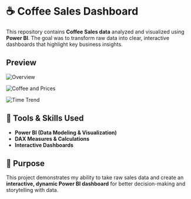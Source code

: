 # ☕ Coffee Sales Dashboard
This repository contains **Coffee Sales data** analyzed and visualized using **Power BI**. The goal was to transform raw data into clear, interactive dashboards that highlight key business insights.  

## Preview
![Overview](https://scontent.fmnl4-3.fna.fbcdn.net/v/t1.15752-9/564920051_1304949444706850_8507271780634916622_n.png?_nc_cat=110&ccb=1-7&_nc_sid=9f807c&_nc_eui2=AeHQt39ypOOFJa8Q9Eeod8PeK3hcAoWxfxwreFwChbF_HAXSbTn94m4aDbSKz-m61xwV6S8ZiFJYWj8tnHD0Ht6I&_nc_ohc=_USN2esHu1EQ7kNvwG2-ePu&_nc_oc=AdkEni9tFnImWqpIrT0Wxs_CJe9pDmS37ADQrotoup1GOtETBBQ5QxkHajyZR3bFuH1B7BjGE83gIUtQfZNTwTIB&_nc_zt=23&_nc_ht=scontent.fmnl4-3.fna&oh=03_Q7cD3gGY9wBCSu_olxrhb7pUW0KRilQxJtGdbLAGgUMmEqmLiw&oe=691C7022)

![Coffee and Prices](https://scontent.fmnl4-2.fna.fbcdn.net/v/t1.15752-9/565686396_804890078921331_562343560259911169_n.png?_nc_cat=101&ccb=1-7&_nc_sid=9f807c&_nc_eui2=AeEg4ttBVvYHMuhNX9X1iQ7vHcEtpoPpcNwdwS2mg-lw3Adibo2IEn-vvx90_uINoJ6mL6PvlPFahJ9VkuhqcDt2&_nc_ohc=3YOFLFUx52IQ7kNvwEygAGR&_nc_oc=AdmhSUuPD3m3XlOSTOK-5oTneTZ3VrG0MuwQ08XagLSAV03-pwkY_3tb7DFD5sLfVKS0TqutNzpCJgEEuLLObew6&_nc_zt=23&_nc_ht=scontent.fmnl4-2.fna&oh=03_Q7cD3gHVtp-3-PU6NQ7pfCz0rj3klEY_kCLyqm1kweZT5QrVXQ&oe=691C511B)

![Time Trend](https://scontent.fmnl4-7.fna.fbcdn.net/v/t1.15752-9/565956970_1318331786752199_2162040125334066074_n.png?_nc_cat=111&ccb=1-7&_nc_sid=9f807c&_nc_eui2=AeEQVLk4qzZeOGJh3CzWZOogCTfCRvKV2oAJN8JG8pXagNGvPnvdkH7nhqja5pqcEUrIXmmWxinuOtwe31HNND3C&_nc_ohc=aM4FvvTyc0IQ7kNvwEU7Kc2&_nc_oc=AdmTHYxAYkDGyCr5zjRSRIVB_xdW37ogYOIMDHuTyaxTteazzd_7Q-u8rFfA4L4uYLeigwXxjiy6UwPVSZidOiov&_nc_zt=23&_nc_ht=scontent.fmnl4-7.fna&oh=03_Q7cD3gFu9oUJK5BFu-kZmkiAEub8gQg7MVT_CyTyOMXP3DxLhw&oe=691C3EF8)

## 🔧 Tools & Skills Used
- **Power BI (Data Modeling & Visualization)**
- **DAX Measures & Calculations**
- **Interactive Dashboards**

## 🚀 Purpose
This project demonstrates my ability to take raw sales data and create an **interactive, dynamic Power BI dashboard** for better decision-making and storytelling with data.
